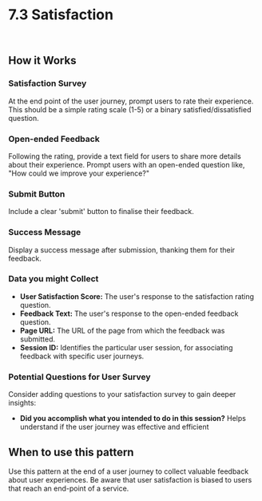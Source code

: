 # 7.3 Satisfaction

<div data-full-width="false">

<figure><img src="../../../../.gitbook/assets/Satisfaction.png" alt=""><figcaption></figcaption></figure>

</div>

<figure><img src="../../../../.gitbook/assets/Satisfaction - Example implementation.png" alt=""><figcaption></figcaption></figure>

## **How it Works**

### **Satisfaction Survey**

At the end point of the user journey, prompt users to rate their experience. This should be a simple rating scale (1-5) or a binary satisfied/dissatisfied question.

### **Open-ended Feedback**

Following the rating, provide a text field for users to share more details about their experience. Prompt users with an open-ended question like, "How could we improve your experience?"

### **Submit Button**

Include a clear 'submit' button to finalise their feedback.

### **Success Message**

Display a success message after submission, thanking them for their feedback.

### **Data you might Collect**

* **User Satisfaction Score:** The user's response to the satisfaction rating question.
* **Feedback Text:** The user's response to the open-ended feedback question.
* **Page URL:** The URL of the page from which the feedback was submitted.
* **Session ID:** Identifies the particular user session, for associating feedback with specific user journeys.

### **Potential Questions for User Survey**

Consider adding questions to your satisfaction survey to gain deeper insights:

* **Did you accomplish what you intended to do in this session?** Helps understand if the user journey was effective and efficient

## **When to use this pattern**

Use this pattern at the end of a user journey to collect valuable feedback about user experiences. Be aware that user satisfaction is biased to users that reach an end-point of a service.

##
